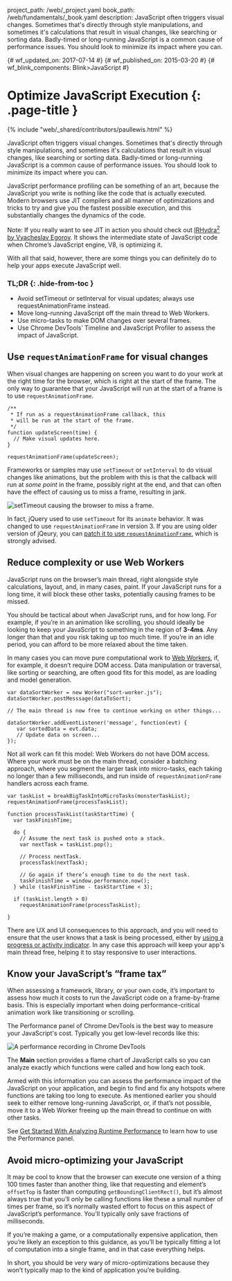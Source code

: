 project_path: /web/_project.yaml
book_path: /web/fundamentals/_book.yaml
description: JavaScript often triggers visual changes. Sometimes that's directly through style manipulations, and sometimes it's calculations that result in visual changes, like searching or sorting data. Badly-timed or long-running JavaScript is a common cause of performance issues. You should look to minimize its impact where you can.

{# wf_updated_on: 2017-07-14 #}
{# wf_published_on: 2015-03-20 #}
{# wf_blink_components: Blink>JavaScript #}

# Optimize JavaScript Execution {: .page-title }

{% include "web/_shared/contributors/paullewis.html" %}

JavaScript often triggers visual changes. Sometimes that's directly
through style manipulations, and sometimes it's calculations that
result in visual changes, like searching or sorting data. Badly-timed
or long-running JavaScript is a common cause of performance issues.
You should look to minimize its impact where you can.

JavaScript performance profiling can be something of an art, because the JavaScript you write is 
nothing like the code that is actually executed. Modern browsers use JIT compilers and all manner 
of optimizations and tricks to try and give you the fastest possible execution, and this 
substantially changes the dynamics of the code.

Note: If you really want to see JIT in action you should check out 
<a href='http://mrale.ph/irhydra/2/'>IRHydra<sup>2</sup> by Vyacheslav Egorov</a>. 
It shows the intermediate state of JavaScript code when Chrome’s JavaScript engine, V8, is 
optimizing it.

With all that said, however, there are some things you can definitely do to help your apps execute 
JavaScript well.

### TL;DR {: .hide-from-toc }

* Avoid setTimeout or setInterval for visual updates; always use requestAnimationFrame instead.
* Move long-running JavaScript off the main thread to Web Workers.
* Use micro-tasks to make DOM changes over several frames.
* Use Chrome DevTools’ Timeline and JavaScript Profiler to assess the impact of JavaScript.

## Use `requestAnimationFrame` for visual changes

When visual changes are happening on screen you want to do your work at the right time for the 
browser, which is right at the start of the frame. The only way to guarantee that your JavaScript 
will run at the start of a frame is to use `requestAnimationFrame`.


    /**
     * If run as a requestAnimationFrame callback, this
     * will be run at the start of the frame.
     */
    function updateScreen(time) {
      // Make visual updates here.
    }

    requestAnimationFrame(updateScreen);


Frameworks or samples may use `setTimeout` or `setInterval` to do visual changes like animations, 
but the problem with this is that the callback will run at _some point_ in the frame, possibly right
 at the end, and that can often have the effect of causing us to miss a frame, resulting in jank.

<img src="images/optimize-javascript-execution/settimeout.jpg" alt="setTimeout causing the browser to miss a frame.">

In fact, jQuery used to use `setTimeout` for its `animate` behavior. It was changed to use 
`requestAnimationFrame` in version 3.
If you are using older version of jQeury, you can 
[patch it to use `requestAnimationFrame`](https://github.com/gnarf/jquery-requestAnimationFrame), 
which is strongly advised.


## Reduce complexity or use Web Workers

JavaScript runs on the browser’s main thread, right alongside style calculations, layout, and, in 
many cases, paint. If your JavaScript runs for a long time, it will block these other tasks, 
potentially causing frames to be missed.

You should be tactical about when JavaScript runs, and for how long. For example, if you’re in an 
animation like scrolling, you should ideally be looking to keep your JavaScript to something in the 
region of **3-4ms**. Any longer than that and you risk taking up too much time. If you’re in an idle
 period, you can afford to be more relaxed about the time taken.

In many cases you can move pure computational work to 
[Web Workers](https://developer.mozilla.org/en-US/docs/Web/API/Web_Workers_API/basic_usage), 
if, for example, it doesn’t require DOM access. Data manipulation or traversal, 
like sorting or searching, are often good fits for this model, as are loading and model generation.


    var dataSortWorker = new Worker("sort-worker.js");
    dataSortWorker.postMesssage(dataToSort);

    // The main thread is now free to continue working on other things...

    dataSortWorker.addEventListener('message', function(evt) {
       var sortedData = evt.data;
       // Update data on screen...
    });



Not all work can fit this model: Web Workers do not have DOM access. Where your work must be on the 
main thread, consider a batching approach, where you segment the larger task into micro-tasks, each 
taking no longer than a few milliseconds, and run inside of `requestAnimationFrame` handlers across 
each frame.


    var taskList = breakBigTaskIntoMicroTasks(monsterTaskList);
    requestAnimationFrame(processTaskList);

    function processTaskList(taskStartTime) {
      var taskFinishTime;

      do {
        // Assume the next task is pushed onto a stack.
        var nextTask = taskList.pop();

        // Process nextTask.
        processTask(nextTask);

        // Go again if there’s enough time to do the next task.
        taskFinishTime = window.performance.now();
      } while (taskFinishTime - taskStartTime < 3);

      if (taskList.length > 0)
        requestAnimationFrame(processTaskList);

    }


There are UX and UI consequences to this approach, and you will need to ensure that the user knows 
that a task is being processed, either by [using a progress or activity indicator](https://www.google.com/design/spec/components/progress-activity.html). 
In any case this approach will keep your app's main thread free, helping it to stay responsive to 
user interactions.

## Know your JavaScript’s “frame tax”

When assessing a framework, library, or your own code, it’s important to assess
how much it costs to run the JavaScript code on a frame-by-frame basis. This is
especially important when doing performance-critical animation work like
transitioning or scrolling.

The Performance panel of Chrome DevTools is the best way to measure your
JavaScript's cost. Typically you get low-level records like this:

<img src="images/optimize-javascript-execution/low-js-detail.png"
     alt="A performance recording in Chrome DevTools">

The **Main** section provides a flame chart of JavaScript calls so you
can analyze exactly which functions were called and how long each took.

Armed with this information you can assess the performance impact of the
JavaScript on your application, and begin to find and fix any hotspots where
functions are taking too long to execute. As mentioned earlier you should seek
to either remove long-running JavaScript, or, if that’s not possible, move it
to a Web Worker freeing up the main thread to continue on with other tasks.

See [Get Started With Analyzing Runtime Performance][GS] to learn how to use
the Performance panel.

[GS]: /web/tools/chrome-devtools/evaluate-performance/

## Avoid micro-optimizing your JavaScript

It may be cool to know that the browser can execute one version of a thing 100 times faster than 
another thing, like that requesting and element’s `offsetTop` is faster than computing 
`getBoundingClientRect()`, but it’s almost always true that you’ll only be calling functions like 
these a small number of times per frame, so it’s normally wasted effort to focus on this aspect of 
JavaScript’s performance. You'll typically only save fractions of milliseconds.

If you’re making a game, or a computationally expensive application, then you’re likely an exception
 to this guidance, as you’ll be typically fitting a lot of computation into a single frame, and in 
that case everything helps.

In short, you should be very wary of micro-optimizations because they won’t typically map to the 
kind of application you’re building.
